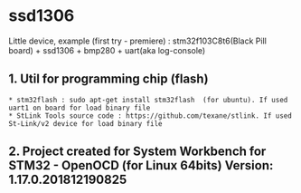 # ssd1306
Little device, example (first try - premiere) : stm32f103C8t6(Black Pill board) + ssd1306 + bmp280 + uart(aka log-console)

## 1. Util for programming chip (flash)

```
* stm32flash : sudo apt-get install stm32flash  (for ubuntu). If used uart1 on board for load binary file
* StLink Tools source code : https://github.com/texane/stlink. If used St-Link/v2 device for load binary file
```


## 2. Project created for System Workbench for STM32 - OpenOCD (for Linux 64bits) Version: 1.17.0.201812190825

